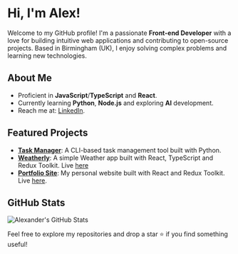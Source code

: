 # Hi, I'm Alex!

Welcome to my GitHub profile! I'm a passionate **Front-end Developer** with a love for building intuitive web applications and contributing to open-source projects. Based in Birmingham (UK), I enjoy solving complex problems and learning new technologies.

## About Me
- Proficient in **JavaScript**/**TypeScript** and **React**.
- Currently learning **Python**, **Node.js** and exploring **AI** development.
- Reach me at: [LinkedIn](https://www.linkedin.com/in/lxndrbukin/).

## Featured Projects
- **[Task Manager](https://github.com/lxndrbukin/todolistmanagercli)**: A CLI-based task management tool built with Python.
- **[Weatherly](https://github.com/lxndrbukin/weatherly-rts)**: A simple Weather app built with React, TypeScript and Redux Toolkit. Live [here](https://lxndrbukin.github.io/weatherly-rts/)
- **[Portfolio Site](https://github.com/lxndrbukin/portfolio2024v3)**: My personal website built with React and Redux Toolkit. Live [here](https://lxndrbukin.com).

## GitHub Stats
![Alexander's GitHub Stats](https://github-readme-stats.vercel.app/api?username=lxndrbukin&show_icons=true&theme=radical)

Feel free to explore my repositories and drop a star ⭐ if you find something useful!
